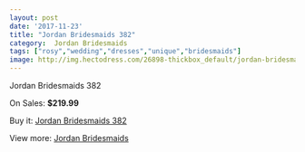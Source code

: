 ```yaml
---
layout: post
date: '2017-11-23'
title: "Jordan Bridesmaids 382"
category:  Jordan Bridesmaids
tags: ["rosy","wedding","dresses","unique","bridesmaids"]
image: http://img.hectodress.com/26898-thickbox_default/jordan-bridesmaids-382.jpg
---
```

Jordan Bridesmaids 382

On Sales: **$219.99**
<a href="https://www.hectodress.com/-jordan-bridesmaids/12501-jordan-bridesmaids-382.html"><amp-img layout="responsive" width="600" height="600" src="//img.hectodress.com/26898-thickbox_default/jordan-bridesmaids-382.jpg" alt="Jordan Bridesmaids 382 0" /></a>

Buy it: [Jordan Bridesmaids 382](https://www.hectodress.com/-jordan-bridesmaids/12501-jordan-bridesmaids-382.html "Jordan Bridesmaids 382")

View more: [ Jordan Bridesmaids](https://www.hectodress.com/191--jordan-bridesmaids " Jordan Bridesmaids")